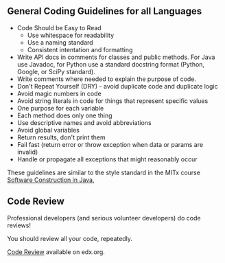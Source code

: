 ## General Coding Guidelines for all Languages

* Code Should be Easy to Read
  * Use whitespace for readability
  * Use a naming standard
  * Consistent intentation and formatting
* Write API docs in comments for classes and public methods. For Java use Javadoc, for Python use a standard docstring format (Python, Google, or SciPy standard).
* Write comments where needed to explain the purpose of code.  
* Don't Repeat Yourself (DRY) - avoid duplicate code and duplicate logic
* Avoid magic numbers in code 
* Avoid string literals in code for things that represent specific values
* One purpose for each variable
* Each method does only one thing
* Use descriptive names and avoid abbreviations
* Avoid global variables
* Return results, don't print them
* Fail fast (return error or throw exception when data or params are invalid)
* Handle or propagate all exceptions that might reasonably occur

These guidelines are similar to the style standard
in the MITx course [Software Construction in Java](https://courses.edx.org/courses/course-v1:MITx+6.005.1x+3T2016/),

## Code Review

Professional developers (and serious volunteer developers) do code reviews!

You should review all your code, repeatedly.

[Code Review](https://courses.edx.org/courses/course-v1:MITx+6.005.1x+3T2016/courseware/Readings_Videos/02-Code-Review/) available on edx.org.
